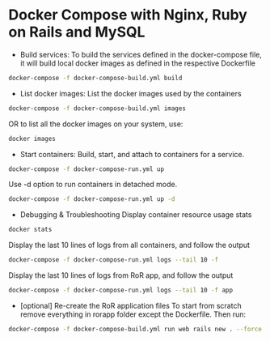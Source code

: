 Docker Compose with Nginx, Ruby on Rails and MySQL
===

* Build services:
To build the services defined in the docker-compose file, it will build local docker images as defined in the respective Dockerfile
```bash
docker-compose -f docker-compose-build.yml build
```

* List docker images:
List the docker images used by the containers
```bash
docker-compose -f docker-compose-build.yml images
```
OR to list all the docker images on your system, use:
```bash
docker images
```

* Start containers:
Build, start, and attach to containers for a service. 
```bash
docker-compose -f docker-compose-run.yml up
```
Use -d option to run containers in detached mode.
```bash
docker-compose -f docker-compose-run.yml up -d
```

* Debugging & Troubleshooting
Display container resource usage stats
```bash
docker stats
```

Display the last 10 lines of logs from all containers, and follow the output
```bash
docker-compose -f docker-compose-run.yml logs --tail 10 -f
```

Display the last 10 lines of logs from RoR app, and follow the output
```bash
docker-compose -f docker-compose-run.yml logs --tail 10 -f app
```

* [optional] Re-create the RoR application files
To start from scratch remove everything in rorapp folder except the Dockerfile. Then run:
```bash
docker-compose -f docker-compose-build.yml run web rails new . --force --database=mysql
```

